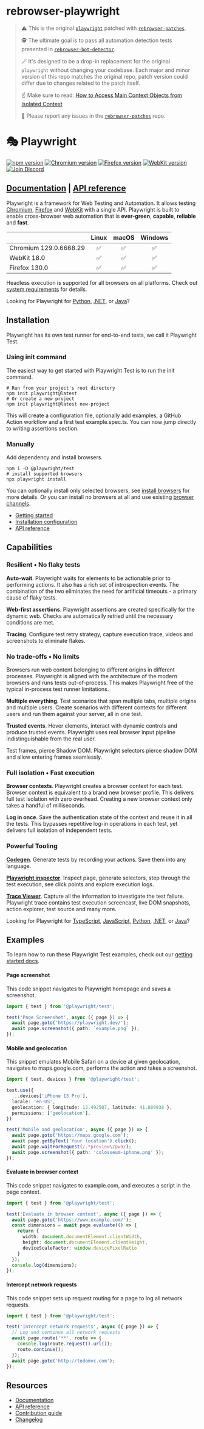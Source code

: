 # rebrowser-playwright
> ⚠️ This is the original [`playwright`](https://www.npmjs.com/package/playwright) patched with [`rebrowser-patches`](https://github.com/rebrowser/rebrowser-patches).
>
> 🕵️ The ultimate goal is to pass all automation detection tests presented in [`rebrowser-bot-detector`](https://github.com/rebrowser/rebrowser-bot-detector).
>
> 🪄 It's designed to be a drop-in replacement for the original `playwright` without changing your codebase. Each major and minor version of this repo matches the original repo, patch version could differ due to changes related to the patch itself.
>
> ☝️ Make sure to read: [How to Access Main Context Objects from Isolated Context](https://rebrowser.net/blog/how-to-access-main-context-objects-from-isolated-context-in-puppeteer-and-playwright-23741)
>
> 🐛 Please report any issues in the [`rebrowser-patches`](https://github.com/rebrowser/rebrowser-patches/issues) repo.

# 🎭 Playwright

[![npm version](https://img.shields.io/npm/v/playwright.svg)](https://www.npmjs.com/package/playwright) <!-- GEN:chromium-version-badge -->[![Chromium version](https://img.shields.io/badge/chromium-129.0.6668.29-blue.svg?logo=google-chrome)](https://www.chromium.org/Home)<!-- GEN:stop --> <!-- GEN:firefox-version-badge -->[![Firefox version](https://img.shields.io/badge/firefox-130.0-blue.svg?logo=firefoxbrowser)](https://www.mozilla.org/en-US/firefox/new/)<!-- GEN:stop --> <!-- GEN:webkit-version-badge -->[![WebKit version](https://img.shields.io/badge/webkit-18.0-blue.svg?logo=safari)](https://webkit.org/)<!-- GEN:stop --> [![Join Discord](https://img.shields.io/badge/join-discord-infomational)](https://aka.ms/playwright/discord)

## [Documentation](https://playwright.dev) | [API reference](https://playwright.dev/docs/api/class-playwright)

Playwright is a framework for Web Testing and Automation. It allows testing [Chromium](https://www.chromium.org/Home), [Firefox](https://www.mozilla.org/en-US/firefox/new/) and [WebKit](https://webkit.org/) with a single API. Playwright is built to enable cross-browser web automation that is **ever-green**, **capable**, **reliable** and **fast**.

|          | Linux | macOS | Windows |
|   :---   | :---: | :---: | :---:   |
| Chromium <!-- GEN:chromium-version -->129.0.6668.29<!-- GEN:stop --> | :white_check_mark: | :white_check_mark: | :white_check_mark: |
| WebKit <!-- GEN:webkit-version -->18.0<!-- GEN:stop --> | :white_check_mark: | :white_check_mark: | :white_check_mark: |
| Firefox <!-- GEN:firefox-version -->130.0<!-- GEN:stop --> | :white_check_mark: | :white_check_mark: | :white_check_mark: |

Headless execution is supported for all browsers on all platforms. Check out [system requirements](https://playwright.dev/docs/intro#system-requirements) for details.

Looking for Playwright for [Python](https://playwright.dev/python/docs/intro), [.NET](https://playwright.dev/dotnet/docs/intro), or [Java](https://playwright.dev/java/docs/intro)?

## Installation

Playwright has its own test runner for end-to-end tests, we call it Playwright Test.

### Using init command

The easiest way to get started with Playwright Test is to run the init command.

```Shell
# Run from your project's root directory
npm init playwright@latest
# Or create a new project
npm init playwright@latest new-project
```

This will create a configuration file, optionally add examples, a GitHub Action workflow and a first test example.spec.ts. You can now jump directly to writing assertions section.

### Manually

Add dependency and install browsers.

```Shell
npm i -D @playwright/test
# install supported browsers
npx playwright install
```

You can optionally install only selected browsers, see [install browsers](https://playwright.dev/docs/cli#install-browsers) for more details. Or you can install no browsers at all and use existing [browser channels](https://playwright.dev/docs/browsers).

* [Getting started](https://playwright.dev/docs/intro)
* [Installation configuration](https://playwright.dev/docs/installation)
* [API reference](https://playwright.dev/docs/api/class-playwright)

## Capabilities

### Resilient • No flaky tests

**Auto-wait**. Playwright waits for elements to be actionable prior to performing actions. It also has a rich set of introspection events. The combination of the two eliminates the need for artificial timeouts - a primary cause of flaky tests.

**Web-first assertions**. Playwright assertions are created specifically for the dynamic web. Checks are automatically retried until the necessary conditions are met.

**Tracing**. Configure test retry strategy, capture execution trace, videos and screenshots to eliminate flakes.

### No trade-offs • No limits

Browsers run web content belonging to different origins in different processes. Playwright is aligned with the architecture of the modern browsers and runs tests out-of-process. This makes Playwright free of the typical in-process test runner limitations.

**Multiple everything**. Test scenarios that span multiple tabs, multiple origins and multiple users. Create scenarios with different contexts for different users and run them against your server, all in one test.

**Trusted events**. Hover elements, interact with dynamic controls and produce trusted events. Playwright uses real browser input pipeline indistinguishable from the real user.

Test frames, pierce Shadow DOM. Playwright selectors pierce shadow DOM and allow entering frames seamlessly.

### Full isolation • Fast execution

**Browser contexts**. Playwright creates a browser context for each test. Browser context is equivalent to a brand new browser profile. This delivers full test isolation with zero overhead. Creating a new browser context only takes a handful of milliseconds.

**Log in once**. Save the authentication state of the context and reuse it in all the tests. This bypasses repetitive log-in operations in each test, yet delivers full isolation of independent tests.

### Powerful Tooling

**[Codegen](https://playwright.dev/docs/codegen)**. Generate tests by recording your actions. Save them into any language.

**[Playwright inspector](https://playwright.dev/docs/inspector)**. Inspect page, generate selectors, step through the test execution, see click points and explore execution logs.

**[Trace Viewer](https://playwright.dev/docs/trace-viewer)**. Capture all the information to investigate the test failure. Playwright trace contains test execution screencast, live DOM snapshots, action explorer, test source and many more.

Looking for Playwright for [TypeScript](https://playwright.dev/docs/intro), [JavaScript](https://playwright.dev/docs/intro), [Python](https://playwright.dev/python/docs/intro), [.NET](https://playwright.dev/dotnet/docs/intro), or [Java](https://playwright.dev/java/docs/intro)?

## Examples

To learn how to run these Playwright Test examples, check out our [getting started docs](https://playwright.dev/docs/intro).

#### Page screenshot

This code snippet navigates to Playwright homepage and saves a screenshot.

```TypeScript
import { test } from '@playwright/test';

test('Page Screenshot', async ({ page }) => {
  await page.goto('https://playwright.dev/');
  await page.screenshot({ path: `example.png` });
});
```

#### Mobile and geolocation

This snippet emulates Mobile Safari on a device at given geolocation, navigates to maps.google.com, performs the action and takes a screenshot.

```TypeScript
import { test, devices } from '@playwright/test';

test.use({
  ...devices['iPhone 13 Pro'],
  locale: 'en-US',
  geolocation: { longitude: 12.492507, latitude: 41.889938 },
  permissions: ['geolocation'],
})

test('Mobile and geolocation', async ({ page }) => {
  await page.goto('https://maps.google.com');
  await page.getByText('Your location').click();
  await page.waitForRequest(/.*preview\/pwa/);
  await page.screenshot({ path: 'colosseum-iphone.png' });
});
```

#### Evaluate in browser context

This code snippet navigates to example.com, and executes a script in the page context.

```TypeScript
import { test } from '@playwright/test';

test('Evaluate in browser context', async ({ page }) => {
  await page.goto('https://www.example.com/');
  const dimensions = await page.evaluate(() => {
    return {
      width: document.documentElement.clientWidth,
      height: document.documentElement.clientHeight,
      deviceScaleFactor: window.devicePixelRatio
    }
  });
  console.log(dimensions);
});
```

#### Intercept network requests

This code snippet sets up request routing for a page to log all network requests.

```TypeScript
import { test } from '@playwright/test';

test('Intercept network requests', async ({ page }) => {
  // Log and continue all network requests
  await page.route('**', route => {
    console.log(route.request().url());
    route.continue();
  });
  await page.goto('http://todomvc.com');
});
```

## Resources

* [Documentation](https://playwright.dev/docs/intro)
* [API reference](https://playwright.dev/docs/api/class-playwright/)
* [Contribution guide](CONTRIBUTING.md)
* [Changelog](https://github.com/microsoft/playwright/releases)
